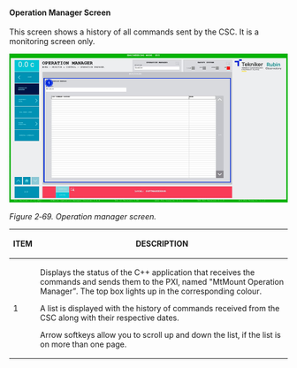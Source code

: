 #### Operation Manager Screen

This screen shows a history of all commands sent by the CSC. It is a monitoring screen only.

![](../Resources/media/image85.png)

*Figure 2‑69. Operation manager screen.*

<table class="table">
<colgroup>
<col style="width: 13<col style="width: 86</colgroup>
<thead>
<tr class="header">
<th><p>ITEM</p></th>
<th><p>DESCRIPTION</p></th>
</tr>
</thead>
<tbody>
<tr class="odd">
<td><p>1</p></td>
<td><p>Displays the status of the C++ application that receives the commands and sends them to the PXI, named "MtMount Operation
Manager”. The top box lights up in the corresponding colour.</p>
<p>A list is displayed with the history of commands received from the CSC along with their respective dates.</p>
<p>Arrow softkeys allow you to scroll up and down the list, if the list is on more than one page.</p></td>
</tr>
</tbody>
</table>
